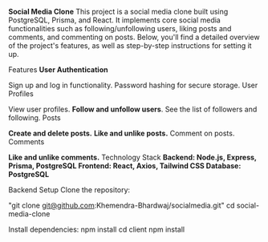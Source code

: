 **Social Media Clone**
This project is a social media clone built using PostgreSQL, Prisma, and React. It implements core social media functionalities such as following/unfollowing users, liking posts and comments, and commenting on posts. Below, you'll find a detailed overview of the project's features, as well as step-by-step instructions for setting it up.

Features
**User Authentication**

Sign up and log in functionality.
Password hashing for secure storage.
User Profiles

View user profiles.
**Follow and unfollow users**.
See the list of followers and following.
Posts

**Create and delete posts.**
**Like and unlike posts.**
Comment on posts.
Comments

**Like and unlike comments.**
Technology Stack
**Backend: Node.js, Express, Prisma, PostgreSQL
Frontend: React, Axios, Tailwind CSS
Database: PostgreSQL**

Backend Setup
Clone the repository:


"git clone git@github.com:Khemendra-Bhardwaj/socialmedia.git"
cd social-media-clone

Install dependencies:
npm install 
cd client 
npm install
